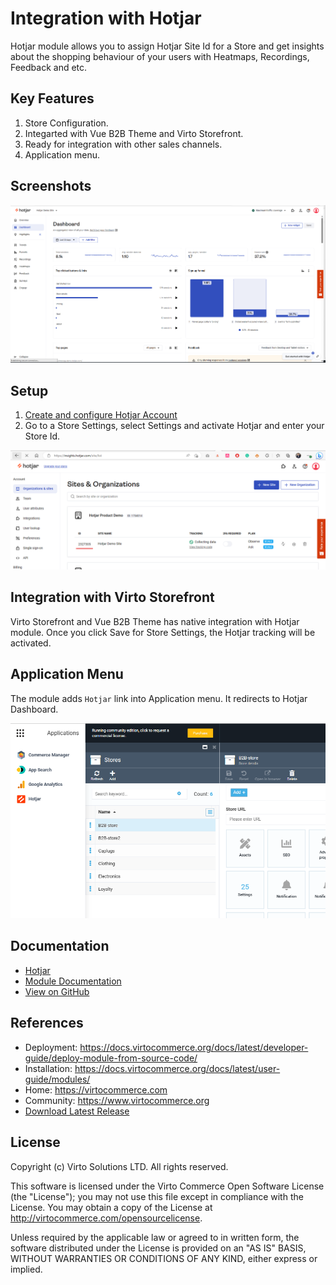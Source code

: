 # Integration with Hotjar

Hotjar module allows you to assign Hotjar Site Id for a Store and get insights about the shopping behaviour of your users with Heatmaps, Recordings, Feedback and etc.

## Key Features
1. Store Configuration.
1. Integarted with Vue B2B Theme and Virto Storefront.
1. Ready for integration with other sales channels.
1. Application menu.

## Screenshots
![Hotjar](docs/media/hotjar-main.png)

## Setup
1. [Create and сonfigure Hotjar Account](https://www.hotjar.com/)
1. Go to a Store Settings, select Settings and activate Hotjar and enter your Store Id.

![Hotjar Site Id](docs/media/hotjar-siteid.png)

## Integration with Virto Storefront
Virto Storefront and Vue B2B Theme has native integration with Hotjar module. 
Once you click Save for Store Settings, the Hotjar tracking will be activated.


## Application Menu 
The module adds `Hotjar` link into Application menu. It redirects to Hotjar Dashboard. 

![Hotjar App Menu](docs/media/app-menu.png)

## Documentation
* [Hotjar](https://www.hotjar.com/)
* [Module Documentation](https://docs.virtocommerce.org/modules/hotjar/)
* [View on GitHub](docs/index.md)

## References
* Deployment: https://docs.virtocommerce.org/docs/latest/developer-guide/deploy-module-from-source-code/
* Installation: https://docs.virtocommerce.org/docs/latest/user-guide/modules/
* Home: https://virtocommerce.com
* Community: https://www.virtocommerce.org
* [Download Latest Release](https://github.com/VirtoCommerce/vc-module-hotjar/releases/latest)

## License
Copyright (c) Virto Solutions LTD.  All rights reserved.

This software is licensed under the Virto Commerce Open Software License (the "License"); you
may not use this file except in compliance with the License. You may
obtain a copy of the License at http://virtocommerce.com/opensourcelicense.

Unless required by the applicable law or agreed to in written form, the software
distributed under the License is provided on an "AS IS" BASIS,
WITHOUT WARRANTIES OR CONDITIONS OF ANY KIND, either express or
implied.

